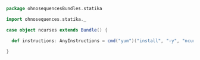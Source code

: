 
```scala
package ohnosequencesBundles.statika

import ohnosequences.statika._

case object ncurses extends Bundle() {

  def instructions: AnyInstructions = cmd("yum")("install", "-y", "ncurses*")

}

```




[main/scala/ncurses.scala]: ncurses.scala.md